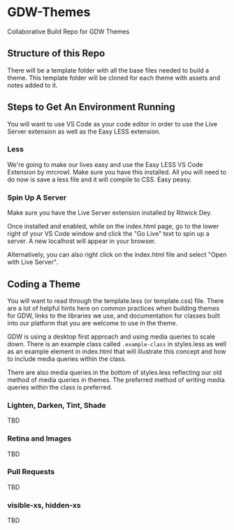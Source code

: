 # GDW-Themes
Collaborative Build Repo for GDW Themes

## Structure of this Repo
There will be a template folder with all the base files needed to build a theme. This template folder will be cloned for each theme with assets and notes added to it. 

## Steps to Get An Environment Running
You will want to use VS Code as your code editor in order to use the Live Server extension as well as the Easy LESS extension. 
### Less
We're going to make our lives easy and use the Easy LESS VS Code Extension by mrcrowl. Make sure you have this installed. All you will need to do now is save a less file and it will compile to CSS. Easy peasy.

### Spin Up A Server
Make sure you have the Live Server extension installed by Ritwick Dey.

Once installed and enabled, while on the index.html page, go to the lower right of your VS Code window and click the "Go Live" text to spin up a server. A new localhost will appear in your browser.

Alternatively, you can also right click on the index.html file and select "Open with Live Server".

## Coding a Theme

You will want to read through the template.less (or template.css) file. There are a lot of helpful hints here on common practices when building themes for GDW, links to the libraries we use, and documentation for classes built into our platform that you are welcome to use in the theme.

GDW is using a desktop first approach and using media queries to scale down. There is an example class called `.example-class` in styles.less as well as an example element in index.html that will illustrate this concept and how to include media queries within the class.

There are also media queries in the bottom of styles.less reflecting our old method of media queries in themes. The preferred method of writing media queries within the class is preferred.


### Lighten, Darken, Tint, Shade 

TBD


### Retina and Images

TBD

### Pull Requests

TBD

### visible-xs, hidden-xs

TBD